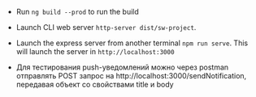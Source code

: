 
- Run `ng build --prod` to run the build

- Launch CLI web server  `http-server dist/sw-project`.

- Launch the express server from another terminal `npm run serve`. This will launch the server in `http://localhost:3000`

- Для тестирования push-уведомлений можно через postman отправлять POST запрос на http://localhost:3000/sendNotification,
передавая объект со свойствами title и body

